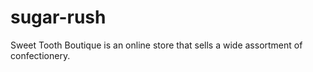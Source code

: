 # sugar-rush
Sweet Tooth Boutique is an online store that sells a wide assortment of confectionery.
